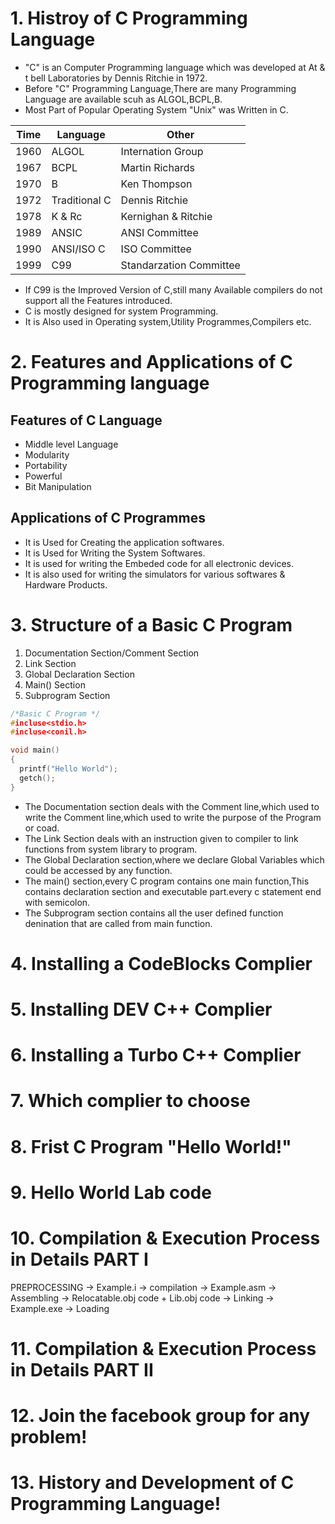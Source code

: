 # 1. Histroy of C Programming Language

 - "C" is an Computer Programming language which was developed at At & t bell Laboratories by Dennis Ritchie in 1972.
 - Before "C" Programming Language,There are many Programming Language are available scuh as ALGOL,BCPL,B.
 - Most Part of Popular Operating System "Unix" was Written in C.

 | Time | Language | Other |
 | ----- | ----- | ------ |
 | 1960 | ALGOL | Internation Group |
 | 1967 | BCPL | Martin Richards |
 | 1970 | B | Ken Thompson |
 | 1972 | Traditional C | Dennis Ritchie |
 | 1978 | K & Rc | Kernighan & Ritchie |
 | 1989 | ANSIC | ANSI Committee |
 | 1990 | ANSI/ISO C | ISO Committee|
 | 1999 | C99 | Standarzation Committee|

- If C99 is the Improved Version of C,still many Available compilers do not support all the Features introduced.
- C is mostly designed for system Programming.
- It is Also used in Operating system,Utility Programmes,Compilers etc.

# 2. Features and Applications of C Programming language

## Features of C Language
- Middle level Language
- Modularity
- Portability
- Powerful
- Bit Manipulation

## Applications of C Programmes
- It is Used for Creating the application softwares.
- It is Used for Writing the System Softwares.
- It is used for writing the Embeded code for all electronic devices.
- It is also used for writing the simulators for various softwares & Hardware Products.

# 3. Structure of a Basic C Program
1. Documentation Section/Comment Section
2. Link Section
3. Global Declaration Section
4. Main() Section
5. Subprogram Section

````C
/*Basic C Program */
#incluse<stdio.h>
#incluse<conil.h>

void main()
{
  printf("Hello World");
  getch();
}
````
- The Documentation section deals with the Comment line,which used to write the Comment line,which used to write the purpose of the Program or coad.
- The Link Section deals with an instruction given to compiler to link functions from system library to program.
- The Global Declaration section,where we declare Global Variables which could be accessed by any function.
- The main() section,every C program contains one main function,This contains declaration section and executable part.every c statement end with semicolon.
- The Subprogram section contains all the user defined function denination that are called from main function.

# 4. Installing a CodeBlocks Complier
# 5. Installing DEV C++ Complier
# 6. Installing a Turbo C++ Complier
# 7. Which complier to choose
# 8. Frist C Program "Hello World!"
# 9. Hello World Lab code
# 10. Compilation & Execution Process in Details PART I
PREPROCESSING -> Example.i -> compilation -> Example.asm -> Assembling -> Relocatable.obj code + Lib.obj code -> Linking -> Example.exe -> Loading
# 11. Compilation & Execution Process in Details PART II

# 12. Join the facebook group for any problem!
# 13. History and Development of C Programming Language!
